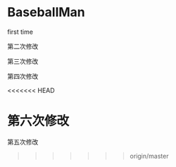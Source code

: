 ﻿# BaseballMan

first time 

第二次修改


第三次修改

第四次修改

<<<<<<< HEAD

第六次修改
=======
第五次修改
>>>>>>> origin/master

